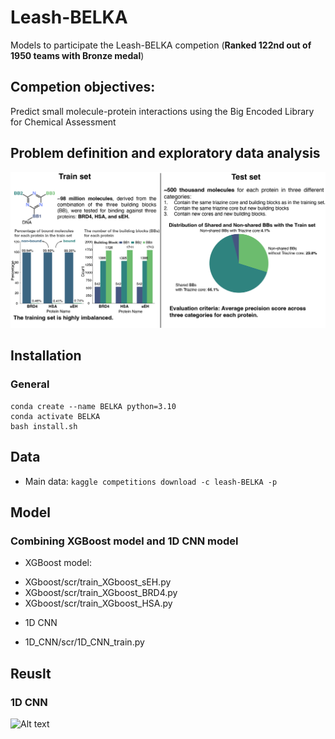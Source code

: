 # Leash-BELKA
Models to participate the Leash-BELKA competion (**Ranked 122nd out of 1950 teams with Bronze medal**)

## **Competion objectives:**
Predict small molecule-protein interactions using the Big Encoded Library for Chemical Assessment 


## **Problem definition and exploratory data analysis**
![Alt text](EDA.png)


## Installation
### General
```
conda create --name BELKA python=3.10
conda activate BELKA
bash install.sh
```

## Data
* Main data: `kaggle competitions download -c leash-BELKA -p`


## Model
### Combining XGBoost model and 1D CNN model 
* XGBoost model: 
- XGboost/scr/train_XGboost_sEH.py
- XGboost/scr/train_XGboost_BRD4.py
- XGboost/scr/train_XGboost_HSA.py

* 1D CNN
- 1D_CNN/scr/1D_CNN_train.py



## Reuslt
### 1D CNN
![Alt text](.png)


